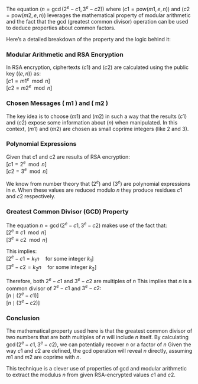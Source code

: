 The equation $( n = \gcd(2^e - c1, 3^e - c2) )$ where $( c1 = \text{pow}(m1, e, n) )$ and $( c2 = \text{pow}(m2, e, n) )$ leverages the mathematical property of modular arithmetic and the fact that the gcd (greatest common divisor) operation can be used to deduce properties about common factors.

Here’s a detailed breakdown of the property and the logic behind it:

### Modular Arithmetic and RSA Encryption

In RSA encryption, ciphertexts $( c1 )$ and $( c2 )$ are calculated using the public key $( (e, n) )$ as:  
$[
c1 = m1^e \mod n
]$  
$[
c2 = m2^e \mod n
]$

### Chosen Messages \( m1 \) and \( m2 \)

The key idea is to choose $( m1 )$ and $( m2 )$ in such a way that the results $( c1 )$ and $(c2)$ expose some information about $(n)$ when manipulated. In this context, $( m1)$ and $(m2)$ are chosen as small coprime integers (like 2 and 3).

### Polynomial Expressions

Given that c1 and c2 are results of RSA encryption:  
$[
c1 = 2^e \mod n
]$  
$[
c2 = 3^e \mod n
]$

We know from number theory that $( 2^e )$ and $( 3^e)$ are polynomial expressions in $e$. When these values are reduced modulo $n$ they produce residues $c1$ and $c2$ respectively.

### Greatest Common Divisor (GCD) Property

The equation $n = \gcd(2^e - c1, 3^e - c2)$ makes use of the fact that:  
$[
2^e \equiv c1 \mod n
]$  
$[
3^e \equiv c2 \mod n
]$

This implies:  
$[
2^e - c1 = k_1 n \quad \text{for some integer } k_1
]$  
$[
3^e - c2 = k_2 n \quad \text{for some integer } k_2
]$

Therefore, both $2^e - c1$ and $3^e - c2$ are multiples of $n$ This implies that $n$ is a common divisor of $2^e - c1$ and $3^e - c2$:  
$[
n \mid (2^e - c1)
]$  
$[
n \mid (3^e - c2)
]$

### Conclusion

The mathematical property used here is that the greatest common divisor of two numbers that are both multiples of $n$ will include $n$ itself. By calculating $\gcd(2^e - c1, 3^e - c2)$, we can potentially recover $n$ or a factor of $n$ Given the way $c1$ and $c2$ are defined, the gcd operation will reveal $n$ directly, assuming $m1$ and $m2$ are coprime with $n$.

This technique is a clever use of properties of gcd and modular arithmetic to extract the modulus $n$ from given RSA-encrypted values $c1$ and $c2$.